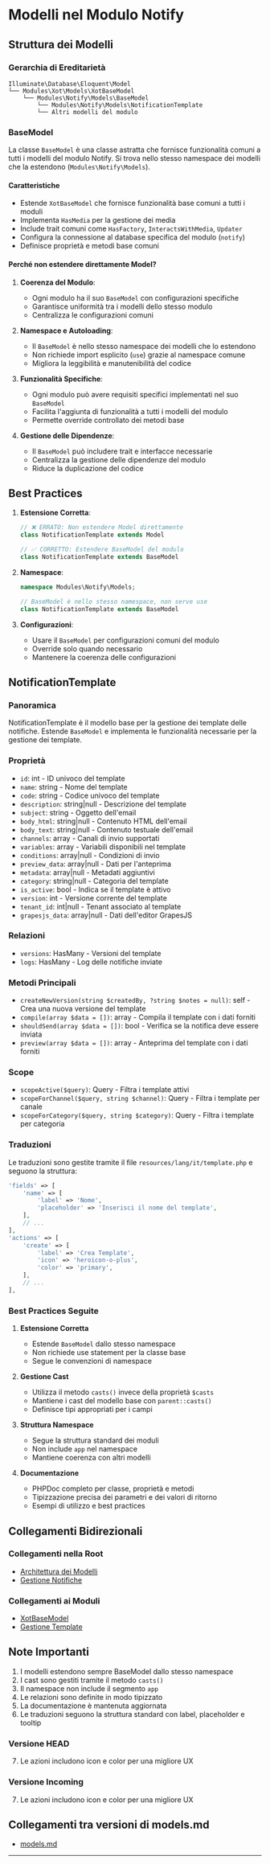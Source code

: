 # Modelli nel Modulo Notify

## Struttura dei Modelli

### Gerarchia di Ereditarietà
```
Illuminate\Database\Eloquent\Model
└── Modules\Xot\Models\XotBaseModel
    └── Modules\Notify\Models\BaseModel
        └── Modules\Notify\Models\NotificationTemplate
        └── Altri modelli del modulo
```

### BaseModel
La classe `BaseModel` è una classe astratta che fornisce funzionalità comuni a tutti i modelli del modulo Notify.
Si trova nello stesso namespace dei modelli che la estendono (`Modules\Notify\Models`).

#### Caratteristiche
- Estende `XotBaseModel` che fornisce funzionalità base comuni a tutti i moduli
- Implementa `HasMedia` per la gestione dei media
- Include trait comuni come `HasFactory`, `InteractsWithMedia`, `Updater`
- Configura la connessione al database specifica del modulo (`notify`)
- Definisce proprietà e metodi base comuni

#### Perché non estendere direttamente Model?
1. **Coerenza del Modulo**: 
   - Ogni modulo ha il suo `BaseModel` con configurazioni specifiche
   - Garantisce uniformità tra i modelli dello stesso modulo
   - Centralizza le configurazioni comuni

2. **Namespace e Autoloading**:
   - Il `BaseModel` è nello stesso namespace dei modelli che lo estendono
   - Non richiede import esplicito (`use`) grazie al namespace comune
   - Migliora la leggibilità e manutenibilità del codice

3. **Funzionalità Specifiche**:
   - Ogni modulo può avere requisiti specifici implementati nel suo `BaseModel`
   - Facilita l'aggiunta di funzionalità a tutti i modelli del modulo
   - Permette override controllato dei metodi base

4. **Gestione delle Dipendenze**:
   - Il `BaseModel` può includere trait e interfacce necessarie
   - Centralizza la gestione delle dipendenze del modulo
   - Riduce la duplicazione del codice

## Best Practices

1. **Estensione Corretta**:
   ```php
   // ❌ ERRATO: Non estendere Model direttamente
   class NotificationTemplate extends Model
   
   // ✅ CORRETTO: Estendere BaseModel del modulo
   class NotificationTemplate extends BaseModel
   ```

2. **Namespace**:
   ```php
   namespace Modules\Notify\Models;
   
   // BaseModel è nello stesso namespace, non serve use
   class NotificationTemplate extends BaseModel
   ```

3. **Configurazioni**:
   - Usare il `BaseModel` per configurazioni comuni del modulo
   - Override solo quando necessario
   - Mantenere la coerenza delle configurazioni

## NotificationTemplate

### Panoramica
NotificationTemplate è il modello base per la gestione dei template delle notifiche. Estende `BaseModel` e implementa le funzionalità necessarie per la gestione dei template.

### Proprietà
- `id`: int - ID univoco del template
- `name`: string - Nome del template
- `code`: string - Codice univoco del template
- `description`: string|null - Descrizione del template
- `subject`: string - Oggetto dell'email
- `body_html`: string|null - Contenuto HTML dell'email
- `body_text`: string|null - Contenuto testuale dell'email
- `channels`: array - Canali di invio supportati
- `variables`: array - Variabili disponibili nel template
- `conditions`: array|null - Condizioni di invio
- `preview_data`: array|null - Dati per l'anteprima
- `metadata`: array|null - Metadati aggiuntivi
- `category`: string|null - Categoria del template
- `is_active`: bool - Indica se il template è attivo
- `version`: int - Versione corrente del template
- `tenant_id`: int|null - Tenant associato al template
- `grapesjs_data`: array|null - Dati dell'editor GrapesJS

### Relazioni
- `versions`: HasMany - Versioni del template
- `logs`: HasMany - Log delle notifiche inviate

### Metodi Principali
- `createNewVersion(string $createdBy, ?string $notes = null)`: self - Crea una nuova versione del template
- `compile(array $data = [])`: array - Compila il template con i dati forniti
- `shouldSend(array $data = [])`: bool - Verifica se la notifica deve essere inviata
- `preview(array $data = [])`: array - Anteprima del template con i dati forniti

### Scope
- `scopeActive($query)`: Query - Filtra i template attivi
- `scopeForChannel($query, string $channel)`: Query - Filtra i template per canale
- `scopeForCategory($query, string $category)`: Query - Filtra i template per categoria

### Traduzioni
Le traduzioni sono gestite tramite il file `resources/lang/it/template.php` e seguono la struttura:
```php
'fields' => [
    'name' => [
        'label' => 'Nome',
        'placeholder' => 'Inserisci il nome del template',
    ],
    // ...
],
'actions' => [
    'create' => [
        'label' => 'Crea Template',
        'icon' => 'heroicon-o-plus',
        'color' => 'primary',
    ],
    // ...
],
```

### Best Practices Seguite
1. **Estensione Corretta**
   - Estende `BaseModel` dallo stesso namespace
   - Non richiede use statement per la classe base
   - Segue le convenzioni di namespace

2. **Gestione Cast**
   - Utilizza il metodo `casts()` invece della proprietà `$casts`
   - Mantiene i cast del modello base con `parent::casts()`
   - Definisce tipi appropriati per i campi

3. **Struttura Namespace**
   - Segue la struttura standard dei moduli
   - Non include `app` nel namespace
   - Mantiene coerenza con altri modelli

4. **Documentazione**
   - PHPDoc completo per classe, proprietà e metodi
   - Tipizzazione precisa dei parametri e dei valori di ritorno
   - Esempi di utilizzo e best practices

## Collegamenti Bidirezionali

### Collegamenti nella Root
- [Architettura dei Modelli](../../../../docs/architecture/models.md)
- [Gestione Notifiche](../../../../docs/architecture/notifications.md)

### Collegamenti ai Moduli
- [XotBaseModel](../../Xot/docs/XotBaseModel.md)
- [Gestione Template](../template-management.md)

## Note Importanti

1. I modelli estendono sempre BaseModel dallo stesso namespace
2. I cast sono gestiti tramite il metodo `casts()`
3. Il namespace non include il segmento `app`
4. Le relazioni sono definite in modo tipizzato
5. La documentazione è mantenuta aggiornata
6. Le traduzioni seguono la struttura standard con label, placeholder e tooltip
### Versione HEAD

7. Le azioni includono icon e color per una migliore UX 

### Versione Incoming

7. Le azioni includono icon e color per una migliore UX 
## Collegamenti tra versioni di models.md
* [models.md](../../Xot/docs/architecture/models.md)


---

